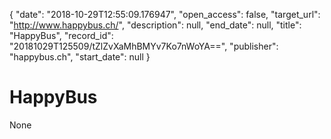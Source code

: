 {
  "date": "2018-10-29T12:55:09.176947", 
  "open_access": false, 
  "target_url": "http://www.happybus.ch/", 
  "description": null, 
  "end_date": null, 
  "title": "HappyBus", 
  "record_id": "20181029T125509/tZlZvXaMhBMYv7Ko7nWoYA==", 
  "publisher": "happybus.ch", 
  "start_date": null
}

# HappyBus

None